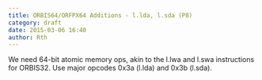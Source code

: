 ```yaml
---
title: ORBIS64/ORFPX64 Additions - l.lda, l.sda (P8)
category: draft
date: 2015-03-06 16:40
author: Rth
---
```


We need 64-bit atomic memory ops, akin to the l.lwa and l.swa instructions for ORBIS32.
Use major opcodes 0x3a (l.lda) and 0x3b (l.sda).

